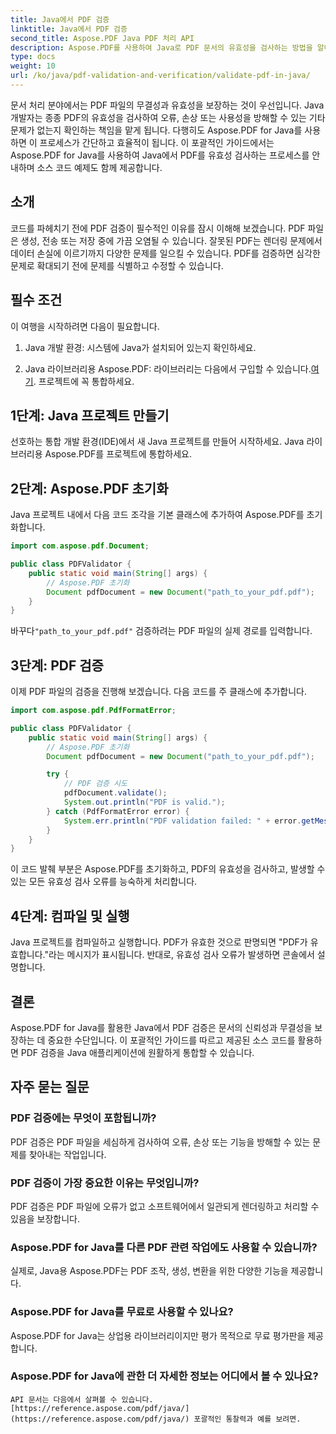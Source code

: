 ```yaml
---
title: Java에서 PDF 검증
linktitle: Java에서 PDF 검증
second_title: Aspose.PDF Java PDF 처리 API
description: Aspose.PDF를 사용하여 Java로 PDF 문서의 유효성을 검사하는 방법을 알아보고, PDF 파일의 무결성과 규정 준수를 보장하세요.
type: docs
weight: 10
url: /ko/java/pdf-validation-and-verification/validate-pdf-in-java/
---
```


문서 처리 분야에서는 PDF 파일의 무결성과 유효성을 보장하는 것이 우선입니다. Java 개발자는 종종 PDF의 유효성을 검사하여 오류, 손상 또는 사용성을 방해할 수 있는 기타 문제가 없는지 확인하는 책임을 맡게 됩니다. 다행히도 Aspose.PDF for Java를 사용하면 이 프로세스가 간단하고 효율적이 됩니다. 이 포괄적인 가이드에서는 Aspose.PDF for Java를 사용하여 Java에서 PDF를 유효성 검사하는 프로세스를 안내하며 소스 코드 예제도 함께 제공합니다.

## 소개

코드를 파헤치기 전에 PDF 검증이 필수적인 이유를 잠시 이해해 보겠습니다. PDF 파일은 생성, 전송 또는 저장 중에 가끔 오염될 수 있습니다. 잘못된 PDF는 렌더링 문제에서 데이터 손실에 이르기까지 다양한 문제를 일으킬 수 있습니다. PDF를 검증하면 심각한 문제로 확대되기 전에 문제를 식별하고 수정할 수 있습니다.

## 필수 조건

이 여행을 시작하려면 다음이 필요합니다.

1. Java 개발 환경: 시스템에 Java가 설치되어 있는지 확인하세요.

2.  Java 라이브러리용 Aspose.PDF: 라이브러리는 다음에서 구입할 수 있습니다.[여기](https://releases.aspose.com/pdf/java/). 프로젝트에 꼭 통합하세요.

## 1단계: Java 프로젝트 만들기

선호하는 통합 개발 환경(IDE)에서 새 Java 프로젝트를 만들어 시작하세요. Java 라이브러리용 Aspose.PDF를 프로젝트에 통합하세요.

## 2단계: Aspose.PDF 초기화

Java 프로젝트 내에서 다음 코드 조각을 기본 클래스에 추가하여 Aspose.PDF를 초기화합니다.

```java
import com.aspose.pdf.Document;

public class PDFValidator {
    public static void main(String[] args) {
        // Aspose.PDF 초기화
        Document pdfDocument = new Document("path_to_your_pdf.pdf");
    }
}
```

 바꾸다`"path_to_your_pdf.pdf"` 검증하려는 PDF 파일의 실제 경로를 입력합니다.

## 3단계: PDF 검증

이제 PDF 파일의 검증을 진행해 보겠습니다. 다음 코드를 주 클래스에 추가합니다.

```java
import com.aspose.pdf.PdfFormatError;

public class PDFValidator {
    public static void main(String[] args) {
        // Aspose.PDF 초기화
        Document pdfDocument = new Document("path_to_your_pdf.pdf");

        try {
            // PDF 검증 시도
            pdfDocument.validate();
            System.out.println("PDF is valid.");
        } catch (PdfFormatError error) {
            System.err.println("PDF validation failed: " + error.getMessage());
        }
    }
}
```

이 코드 발췌 부분은 Aspose.PDF를 초기화하고, PDF의 유효성을 검사하고, 발생할 수 있는 모든 유효성 검사 오류를 능숙하게 처리합니다.

## 4단계: 컴파일 및 실행

Java 프로젝트를 컴파일하고 실행합니다. PDF가 유효한 것으로 판명되면 "PDF가 유효합니다."라는 메시지가 표시됩니다. 반대로, 유효성 검사 오류가 발생하면 콘솔에서 설명합니다.

## 결론

Aspose.PDF for Java를 활용한 Java에서 PDF 검증은 문서의 신뢰성과 무결성을 보장하는 데 중요한 수단입니다. 이 포괄적인 가이드를 따르고 제공된 소스 코드를 활용하면 PDF 검증을 Java 애플리케이션에 원활하게 통합할 수 있습니다.


## 자주 묻는 질문

### PDF 검증에는 무엇이 포함됩니까?
   PDF 검증은 PDF 파일을 세심하게 검사하여 오류, 손상 또는 기능을 방해할 수 있는 문제를 찾아내는 작업입니다.

### PDF 검증이 가장 중요한 이유는 무엇입니까?
   PDF 검증은 PDF 파일에 오류가 없고 소프트웨어에서 일관되게 렌더링하고 처리할 수 있음을 보장합니다.

### Aspose.PDF for Java를 다른 PDF 관련 작업에도 사용할 수 있습니까?
   실제로, Java용 Aspose.PDF는 PDF 조작, 생성, 변환을 위한 다양한 기능을 제공합니다.

### Aspose.PDF for Java를 무료로 사용할 수 있나요?
   Aspose.PDF for Java는 상업용 라이브러리이지만 평가 목적으로 무료 평가판을 제공합니다.

### Aspose.PDF for Java에 관한 더 자세한 정보는 어디에서 볼 수 있나요?
    API 문서는 다음에서 살펴볼 수 있습니다.[https://reference.aspose.com/pdf/java/](https://reference.aspose.com/pdf/java/) 포괄적인 통찰력과 예를 보려면.